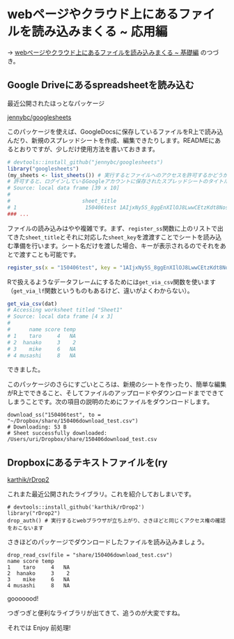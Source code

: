 # webページやクラウド上にあるファイルを読み込みまくる ~ 応用編

-> [webページやクラウド上にあるファイルを読み込みまくる ~ 基礎編](http://qiita.com/uri/items/19159c7ff3f771cfa761) のつづき。

## Google Driveにあるspreadsheetを読み込む

最近公開されたほっとなパッケージ

[jennybc/googlesheets](https://github.com/jennybc/googlesheets)

このパッケージを使えば、GoogleDocsに保存しているファイルをR上で読み込んだり、新規のスプレッドシートを作成、編集できたりします。READMEにあるとおりですが、少しだけ使用方法を書いておきます。

```r
# devtools::install_github("jennybc/googlesheets")
library("googlesheets")
(my_sheets <- list_sheets()) # 実行するとファイルへのアクセスを許可するかどうかを尋ねるため、webブラウザが起動します。
# 許可すると、ログインしているGoogleアカウントに保存されたスプレッドシートのタイトルと個別のキーがずらずらと表示されます。
# Source: local data frame [39 x 10]
# 
#                       sheet_title                                    sheet_key       owner perm        last_updated version
# 1                      150406test 1AIjxNy5S_8ggEnXIlOJ8LwwCEtzKdt8NosEDFDoHipU   suika1127   rw 2015-04-06 12:28:15     new
### ...
```

ファイルの読み込みはやや複雑です。まず、`register_ss`関数に上のリストで出てきた`sheet_title`とそれに対応した`sheet_key`を渡渡すことでシートを読み込む準備を行います。シート名だけを渡した場合、キーが表示されるのでそれをあとで渡すことも可能です。

```r
register_ss(x = "150406test", key = "1AIjxNy5S_8ggEnXIlOJ8LwwCEtzKdt8NosEDFDoHipU") -> dat
```

Rで扱えるようなデータフレームにするためには`get_via_csv`関数を使います（`get_via_lf`関数というものもあるけど、違いがよくわからない）。

```r
get_via_csv(dat)
# Accessing worksheet titled "Sheet1"
# Source: local data frame [4 x 3]
# 
#      name score temp
# 1    taro     4   NA
# 2  hanako     3    2
# 3    mike     6   NA
# 4 musashi     8   NA
```

できました。

このパッケージのさらにすごいところは、新規のシートを作ったり、簡単な編集がR上でできること、そしてファイルのアップロードやダウンロードまでできてしまうことです。次の項目の説明のためにファイルをダウンロードします。

```{r}
download_ss("150406test", to = "~/Dropbox/share/150406download_test.csv")
# Downloading: 53 B     
# Sheet successfully downloaded: /Users/uri/Dropbox/share/150406download_test.csv
```

## Dropboxにあるテキストファイルを(ry

[karthik/rDrop2](https://github.com/karthik/rDrop2)

これまた最近公開されたライブラリ。これを紹介しておしまいです。

```{r}
# devtools::install_github('karthik/rDrop2')
library("rDrop2")
drop_auth() # 実行するとwebブラウザが立ち上がり、さきほどと同じくアクセス権の確認をおこないます
```

さきほどのパッケージでダウンロードしたファイルを読み込みましょう。

```
drop_read_csv(file = "share/150406download_test.csv")
name score temp
1    taro     4   NA
2  hanako     3    2
3    mike     6   NA
4 musashi     8   NA
```

gooooood!

つぎつぎと便利なライブラリが出てきて、追うのが大変ですね。

それでは Enjoy 前処理! 